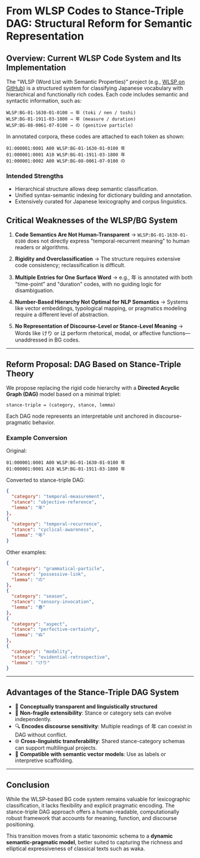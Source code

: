 # From WLSP Codes to Stance-Triple DAG: Structural Reform for Semantic Representation

## Overview: Current WLSP Code System and Its Implementation

The "WLSP (Word List with Semantic Properties)" project (e.g., [WLSP on GitHub](https://github.com/masayu-a/WLSP)) is a structured system for classifying Japanese vocabulary with hierarchical and functionally rich codes. Each code includes semantic and syntactic information, such as:

```
WLSP:BG-01-1630-01-0100 → 年 (toki / nen / toshi)
WLSP:BG-01-1911-03-1800 → 年 (measure / duration)
WLSP:BG-08-0061-07-0100 → の (genitive particle)
```

In annotated corpora, these codes are attached to each token as shown:

```
01:000001:0001 A00 WLSP:BG-01-1630-01-0100 年
01:000001:0001 A10 WLSP:BG-01-1911-03-1800 年
01:000001:0002 A00 WLSP:BG-08-0061-07-0100 の
```

### Intended Strengths

- Hierarchical structure allows deep semantic classification.
- Unified syntax-semantic indexing for dictionary building and annotation.
- Extensively curated for Japanese lexicography and corpus linguistics.

## Critical Weaknesses of the WLSP/BG System

1. **Code Semantics Are Not Human-Transparent**
   → `WLSP:BG-01-1630-01-0100` does not directly express "temporal-recurrent meaning" to human readers or algorithms.

2. **Rigidity and Overclassification**
   → The structure requires extensive code consistency; reclassification is difficult.

3. **Multiple Entries for One Surface Word**
   → e.g., 年 is annotated with both "time-point" and "duration" codes, with no guiding logic for disambiguation.

4. **Number-Based Hierarchy Not Optimal for NLP Semantics**
   → Systems like vector embeddings, typological mapping, or pragmatics modeling require a different level of abstraction.

5. **No Representation of Discourse-Level or Stance-Level Meaning**
   → Words like けり or は perform rhetorical, modal, or affective functions—unaddressed in BG codes.

---

## Reform Proposal: DAG Based on Stance-Triple Theory

We propose replacing the rigid code hierarchy with a **Directed Acyclic Graph (DAG)** model based on a minimal triplet:

```
stance-triple = (category, stance, lemma)
```

Each DAG node represents an interpretable unit anchored in discourse-pragmatic behavior.

### Example Conversion

Original:

```
01:000001:0001 A00 WLSP:BG-01-1630-01-0100 年
01:000001:0001 A10 WLSP:BG-01-1911-03-1800 年
```

Converted to stance-triple DAG:

```json
{
  "category": "temporal-measurement",
  "stance": "objective-reference",
  "lemma": "年"
},
{
  "category": "temporal-recurrence",
  "stance": "cyclical-awareness",
  "lemma": "年"
}
```

Other examples:

```json
{
  "category": "grammatical-particle",
  "stance": "possessive-link",
  "lemma": "の"
},
{
  "category": "season",
  "stance": "sensory-invocation",
  "lemma": "春"
},
{
  "category": "aspect",
  "stance": "perfective-certainty",
  "lemma": "ぬ"
},
{
  "category": "modality",
  "stance": "evidential-retrospective",
  "lemma": "けり"
}
```

---

## Advantages of the Stance-Triple DAG System

- 🌱 **Conceptually transparent and linguistically structured**
- 🧩 **Non-fragile extensibility**: Stance or category sets can evolve independently.
- 🔍 **Encodes discourse sensitivity**: Multiple readings of 年 can coexist in DAG without conflict.
- 🌐 **Cross-linguistic transferability**: Shared stance-category schemas can support multilingual projects.
- 🤖 **Compatible with semantic vector models**: Use as labels or interpretive scaffolding.

---

## Conclusion

While the WLSP-based BG code system remains valuable for lexicographic classification, it lacks flexibility and explicit pragmatic encoding. The stance-triple DAG approach offers a human-readable, computationally robust framework that accounts for meaning, function, and discourse positioning.

This transition moves from a static taxonomic schema to a **dynamic semantic-pragmatic model**, better suited to capturing the richness and elliptical expressiveness of classical texts such as waka.
